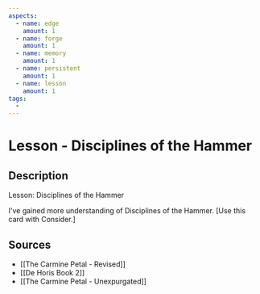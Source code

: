 ```yaml
---
aspects: 
  - name: edge
    amount: 1
  - name: forge
    amount: 1
  - name: memory
    amount: 1
  - name: persistent
    amount: 1
  - name: lesson
    amount: 1
tags:
  - 
---
```


# Lesson - Disciplines of the Hammer

## Description
Lesson: Disciplines of the Hammer

I've gained more understanding of Disciplines of the Hammer. [Use this card with Consider.]
## Sources
- [[The Carmine Petal - Revised]]
- [[De Horis Book 2]]
- [[The Carmine Petal - Unexpurgated]]